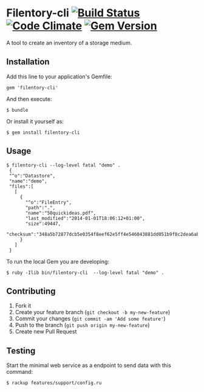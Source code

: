# Filentory-cli [![Build Status](https://travis-ci.org/jgraber/filentory-cli.png?branch=master)](https://travis-ci.org/jgraber/filentory-cli) [![Code Climate](https://codeclimate.com/github/jgraber/filentory-cli.png)](https://codeclimate.com/github/jgraber/filentory-cli) [![Gem Version](https://badge.fury.io/rb/filentory-cli.png)](http://badge.fury.io/rb/filentory-cli)

A tool to create an inventory of a storage medium.

## Installation

Add this line to your application's Gemfile:

    gem 'filentory-cli'

And then execute:

    $ bundle

Or install it yourself as:

    $ gem install filentory-cli

## Usage

    $ filentory-cli --log-level fatal "demo" .
     {
     "^o":"Datastore",
     "name":"demo",
     "files":[
       [
         {
           "^o":"FileEntry",
           "path":".",
           "name":"50quickideas.pdf",
           "last_modified":"2014-01-01T18:06:12+01:00",
           "size":49447,
           "checksum":"348a5b72877dcb5e0354f8eef62e5ff4e546043881dd051b9f8c2dea6ab23bb7"
         }
       ]
     }

To run the local Gem you are developing:

    $ ruby -Ilib bin/filentory-cli  --log-level fatal "demo" . 

## Contributing

1. Fork it
2. Create your feature branch (`git checkout -b my-new-feature`)
3. Commit your changes (`git commit -am 'Add some feature'`)
4. Push to the branch (`git push origin my-new-feature`)
5. Create new Pull Request

## Testing
Start the minimal web service as a endpoint to send data with this command:
    
    $ rackup features/support/config.ru
